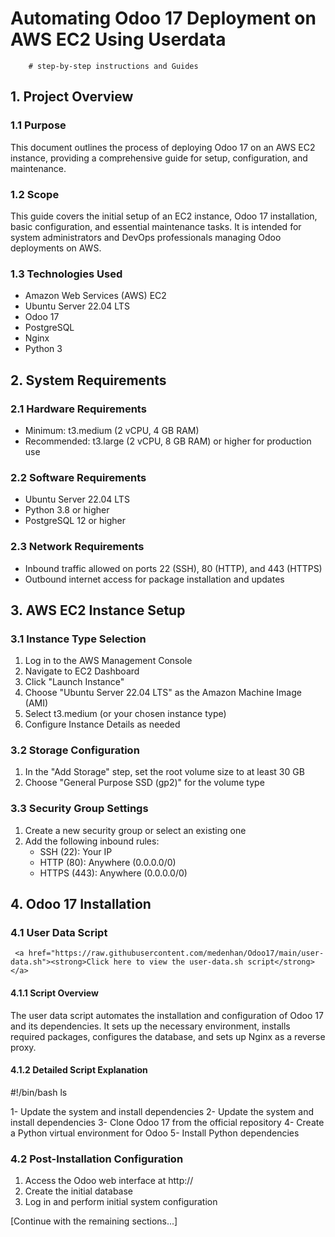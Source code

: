 # Automating Odoo 17 Deployment on AWS EC2 Using Userdata
        # step-by-step instructions and Guides

## 1. Project Overview

### 1.1 Purpose
This document outlines the process of deploying Odoo 17 on an AWS EC2 instance, providing a comprehensive guide for setup, configuration, and maintenance.

### 1.2 Scope
This guide covers the initial setup of an EC2 instance, Odoo 17 installation, basic configuration, and essential maintenance tasks. It is intended for system administrators and DevOps professionals managing Odoo deployments on AWS.

### 1.3 Technologies Used
- Amazon Web Services (AWS) EC2
- Ubuntu Server 22.04 LTS
- Odoo 17
- PostgreSQL
- Nginx
- Python 3

## 2. System Requirements

### 2.1 Hardware Requirements
- Minimum: t3.medium (2 vCPU, 4 GB RAM)
- Recommended: t3.large (2 vCPU, 8 GB RAM) or higher for production use

### 2.2 Software Requirements
- Ubuntu Server 22.04 LTS
- Python 3.8 or higher
- PostgreSQL 12 or higher

### 2.3 Network Requirements
- Inbound traffic allowed on ports 22 (SSH), 80 (HTTP), and 443 (HTTPS)
- Outbound internet access for package installation and updates

## 3. AWS EC2 Instance Setup

### 3.1 Instance Type Selection
1. Log in to the AWS Management Console
2. Navigate to EC2 Dashboard
3. Click "Launch Instance"
4. Choose "Ubuntu Server 22.04 LTS" as the Amazon Machine Image (AMI)
5. Select t3.medium (or your chosen instance type)
6. Configure Instance Details as needed

### 3.2 Storage Configuration
1. In the "Add Storage" step, set the root volume size to at least 30 GB
2. Choose "General Purpose SSD (gp2)" for the volume type

### 3.3 Security Group Settings
1. Create a new security group or select an existing one
2. Add the following inbound rules:
   - SSH (22): Your IP
   - HTTP (80): Anywhere (0.0.0.0/0)
   - HTTPS (443): Anywhere (0.0.0.0/0)

## 4. Odoo 17 Installation

### 4.1 User Data Script
     <a href="https://raw.githubusercontent.com/medenhan/Odoo17/main/user-data.sh"><strong>Click here to view the user-data.sh script</strong></a>
   
#### 4.1.1 Script Overview
The user data script automates the installation and configuration of Odoo 17 and its dependencies. It sets up the necessary environment, installs required packages, configures the database, and sets up Nginx as a reverse proxy.

#### 4.1.2 Detailed Script Explanation
#!/bin/bash
    ls

1- Update the system and install dependencies
2- Update the system and install dependencies
3- Clone Odoo 17 from the official repository
4- Create a Python virtual environment for Odoo
5- Install Python dependencies

### 4.2 Post-Installation Configuration
1. Access the Odoo web interface at http://<your-instance-public-ip>
2. Create the initial database
3. Log in and perform initial system configuration

[Continue with the remaining sections...]